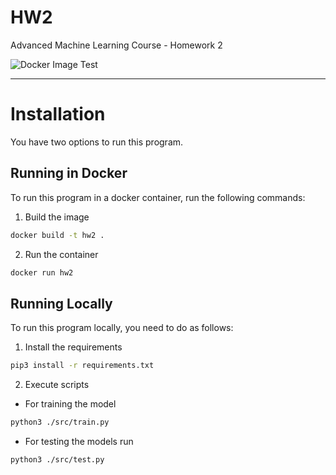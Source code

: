 # HW2
Advanced Machine Learning Course - Homework 2

![Docker Image Test](https://github.com/firas-jolha/hw2//actions/workflows/docker-image.yml/badge.svg)

---
# Installation

You have two options to run this program.

## Running in Docker

To run this program in a docker container, run the following commands:

1. Build the image
```bash
docker build -t hw2 .
```

2. Run the container 
```bash
docker run hw2
```

## Running Locally

To run this program locally, you need to do as follows:

1. Install the requirements
```bash
pip3 install -r requirements.txt
```

2. Execute scripts
- For training the model
```bash
python3 ./src/train.py
```
- For testing the models run
```bash
python3 ./src/test.py
```
